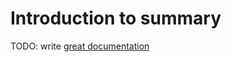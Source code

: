 # Introduction to summary

TODO: write [great documentation](http://jacobian.org/writing/what-to-write/)
